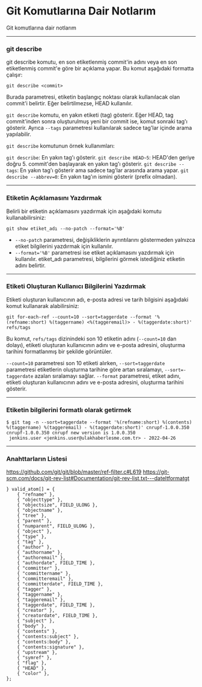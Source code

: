 # Git Komutlarına Dair Notlarım

Git komutlarına dair notlarım

---

### git describe
git describe komutu, en son etiketlenmiş commit'in adını veya en son etiketlenmiş commit'e göre bir açıklama yapar. Bu komut aşağıdaki formatta çalışır:

```shell
git describe <commit>
```


Burada <commit> parametresi, etiketin başlangıç noktası olarak kullanılacak olan commit'i belirtir. Eğer <commit> belirtilmezse, HEAD kullanılır.

`git describe` komutu, en yakın etiketi (tag) gösterir. Eğer HEAD, tag commit'inden sonra oluşturulmuş yeni bir commit ise, komut sonraki tag'ı gösterir. Ayrıca `--tags` parametresi kullanılarak sadece tag'lar içinde arama yapılabilir.

`git describe` komutunun örnek kullanımları:

`git describe`: En yakın tag'ı gösterir.
`git describe HEAD~5`: HEAD'den geriye doğru 5. commit'den başlayarak en yakın tag'ı gösterir.
`git describe --tags`: En yakın tag'ı gösterir ama sadece tag'lar arasında arama yapar.
`git describe --abbrev=0`: En yakın tag'ın ismini gösterir (prefix olmadan).

---

### Etiketin Açıklamasını Yazdırmak
Belirli bir etiketin açıklamasını yazdırmak için aşağıdaki komutu kullanabilirsiniz:

```shell
git show etiket_adı --no-patch --format='%B'
```
- `--no-patch` parametresi, değişikliklerin ayrıntılarını göstermeden yalnızca etiket bilgilerini yazdırmak için kullanılır. 
- `--format='%B'` parametresi ise etiket açıklamasını yazdırmak için kullanılır. etiket_adı parametresi, bilgilerini görmek istediğiniz etiketin adını belirtir.

---

### Etiketi Oluşturan Kullanıcı Bilgilerini Yazdırmak
Etiketi oluşturan kullanıcının adı, e-posta adresi ve tarih bilgisini aşağıdaki komut kullanarak alabilirsiniz:

```shell
git for-each-ref --count=10 --sort=taggerdate --format '%(refname:short) %(taggername) <%(taggeremail)> - %(taggerdate:short)' refs/tags
```

Bu komut, `refs/tags` dizinindeki son 10 etiketin adını (`--count=10` dan dolayı), etiketi oluşturan kullanıcının adını ve e-posta adresini, oluşturma tarihini formatlanmış bir şekilde görüntüler. 

`--count=10` parametresi son 10 etiketi alırken, 
`--sort=taggerdate` parametresi etiketlerin oluşturma tarihine göre artan sıralamayı, `--sort=-taggerdate` azalan sıralamayı sağlar. 
`--format` parametresi, etiket adını, etiketi oluşturan kullanıcının adını ve e-posta adresini, oluşturma tarihini gösterir.

---

### Etiketin bilgilerini formatlı olarak getirmek
  
```shell
$ git tag -n --sort=taggerdate --format '%(refname:short) %(contents) %(taggername) %(taggeremail) - %(taggerdate:short)' cnrupf-1.0.0.350
cnrupf-1.0.0.350 cnrupf new version is 1.0.0.350
 jenkins.user <jenkins.user@ulakhaberlesme.com.tr> - 2022-04-26
```

---

### Anahttarların Listesi

https://github.com/git/git/blob/master/ref-filter.c#L619
https://git-scm.com/docs/git-rev-list#Documentation/git-rev-list.txt---dateltformatgt

```
} valid_atom[] = {
    { "refname" },
    { "objecttype" },
    { "objectsize", FIELD_ULONG },
    { "objectname" },
    { "tree" },
    { "parent" },
    { "numparent", FIELD_ULONG },
    { "object" },
    { "type" },
    { "tag" },
    { "author" },
    { "authorname" },
    { "authoremail" },
    { "authordate", FIELD_TIME },
    { "committer" },
    { "committername" },
    { "committeremail" },
    { "committerdate", FIELD_TIME },
    { "tagger" },
    { "taggername" },
    { "taggeremail" },
    { "taggerdate", FIELD_TIME },
    { "creator" },
    { "creatordate", FIELD_TIME },
    { "subject" },
    { "body" },
    { "contents" },
    { "contents:subject" },
    { "contents:body" },
    { "contents:signature" },
    { "upstream" },
    { "symref" },
    { "flag" },
    { "HEAD" },
    { "color" },
};
```
